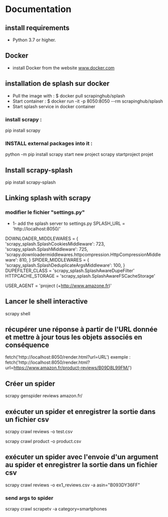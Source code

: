 # Documentation

## install requirements

- Python 3.7 or higher.

## Docker

- install Docker from the website www.docker.com

## installation de splash sur docker

- Pull the image with :
  $ docker pull scrapinghub/splash
- Start container :
  $ docker run -it -p 8050:8050 --rm scrapinghub/splash
- Start splash service in docker container

### install scrapy :

pip install scrapy

### INSTALL external packages into it :

python -m pip install scrapy
start new project
scrapy startproject projet

## Install scrapy-splash

pip install scrapy-splash

## Linking splash with scrapy

### modifier le fichier "settings.py"

- 1- add the splash server to settings.py
  SPLASH_URL = 'http://localhost:8050/'

DOWNLOADER_MIDDLEWARES = {
'scrapy_splash.SplashCookiesMiddleware': 723,
'scrapy_splash.SplashMiddleware': 725,
'scrapy.downloadermiddlewares.httpcompression.HttpCompressionMiddleware': 810,
}
SPIDER_MIDDLEWARES = {
'scrapy_splash.SplashDeduplicateArgsMiddleware': 100,
}
DUPEFILTER_CLASS = 'scrapy_splash.SplashAwareDupeFilter'
HTTPCACHE_STORAGE = 'scrapy_splash.SplashAwareFSCacheStorage'

USER_AGENT = 'project (+http://www.amazone.fr)'

## Lancer le shell interactive

scrapy shell

## récupérer une réponse à partir de l'URL donnée et mettre à jour tous les objets associés en conséquence

fetch('http://localhost:8050/render.html?url=URL')
exemple : fetch('http://localhost:8050/render.html?url=https://www.amazon.fr/product-reviews/B09D8L99FM/')

## Créer un spider

scrapy genspider reviews amazon.fr/

## exécuter un spider et enregistrer la sortie dans un fichier csv

scrapy crawl reviews -o test.csv

scrapy crawl product -o product.csv

## exécuter un spider avec l'envoie d'un argument au spider et enregistrer la sortie dans un fichier csv

scrapy crawl reviews -o ex1_reviews.csv -a asin="B093DY36FF"

<!-- scrapy crawl reviews -o test.csv -a asin="B08Z23JP4W" -->

### send args to spider

scrapy crawl scrapetv -a category=smartphones
